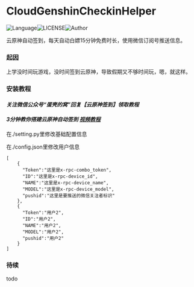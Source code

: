 # CloudGenshinCheckinHelper

![Language](https://img.shields.io/badge/Language-Python-yellow)![LICENSE](https://img.shields.io/badge/LICENSE-GPL--3.0-red)![Author](https://img.shields.io/badge/Author-DanKe-blue)

云原神自动签到，每天自动白嫖15分钟免费时长，使用微信订阅号推送信息。

### 起因

上学没时间玩游戏，没时间签到云原神，导致假期又不够时间玩，嗯，就这样。

### 安装教程

#### *关注微信公众号“蛋壳的窝”回复【云原神签到】领取教程*
#### *3分钟教你搭建云原神自动签到 [视频教程](https://www.bilibili.com/video/BV1ge4y127EL)*

在./setting.py里修改基础配置信息

在./config.json里修改用户信息

```
[
    {
      "Token":"这里是x-rpc-combo_token",
      "ID":"这里是x-rpc-device_id",
      "NAME":"这里是x-rpc-device_name",
      "MODEL":"这里是x-rpc-device_model",
      "pushid":"这里是要推送的微信关注者标识"
    },
    {
      "Token":"用户2",
      "ID":"用户2",
      "NAME":"用户2",
      "MODEL":"用户2",
      "pushid":"用户2"
    }
]
```

### 待续

todo
